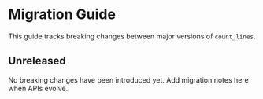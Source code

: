 # Migration Guide

This guide tracks breaking changes between major versions of `count_lines`.

## Unreleased

No breaking changes have been introduced yet. Add migration notes here when APIs evolve.
